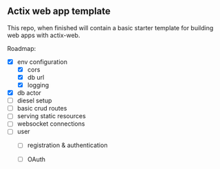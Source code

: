 ## Actix web app template 

This repo, when finished will contain a basic starter template for building
web apps with actix-web.

Roadmap:
- [x] env configuration
  - [x] cors 
  - [x] db url
  - [x] logging
- [x] db actor 
- [ ] diesel setup
- [ ] basic crud routes
- [ ] serving static resources
- [ ] websocket connections 
- [ ] user  
  - [ ] registration & authentication 
  - [ ] OAuth
  
 